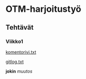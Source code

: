 # OTM-harjoitustyö

## Tehtävät

### Viikko1

[komentorivi.txt](https://github.com/tkoukkar/otm-harjoitustyo/blob/master/laskarit/viikko1/komentorivi.txt)

[gitlog.txt](https://github.com/tkoukkar/otm-harjoitustyo/blob/master/laskarit/viikko1/gitlog.txt)

**jokin** *muutos*
